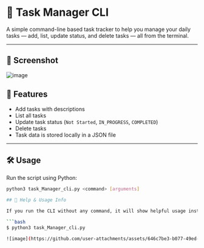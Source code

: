 # 🧩 Task Manager CLI

A simple command-line based task tracker to help you manage your daily tasks — add, list, update status, and delete tasks — all from the terminal.

---

## 📸 Screenshot

![image](https://github.com/user-attachments/assets/a4354c33-e1c0-4df6-b287-f300079ed6b2)



## 🚀 Features

- Add tasks with descriptions
- List all tasks
- Update task status (`Not Started`, `IN_PROGRESS`, `COMPLETED`)
- Delete tasks
- Task data is stored locally in a JSON file

---

## 🛠️ Usage

Run the script using Python:

```bash
python3 task_Manager_cli.py <command> [arguments]

## 📘 Help & Usage Info

If you run the CLI without any command, it will show helpful usage instructions:

```bash
$ python3 task_Manager_cli.py

![image](https://github.com/user-attachments/assets/646c7be3-b077-49ed-a0f5-c6e8363d9b86)



